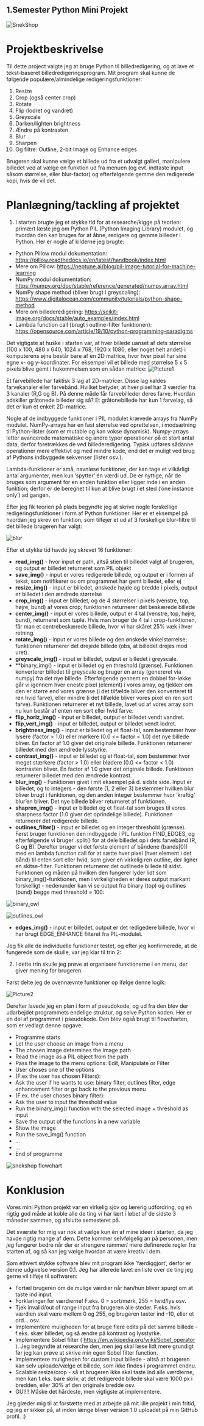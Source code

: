 ## 1.Semester Python Mini Projekt
![SnekShop](https://github.com/kivelf/Snekshop/assets/107556520/48be15bb-9180-420c-8cce-89a2c7640690)

# Projektbeskrivelse
Til dette project valgte jeg at bruge Python til billedredigering, og at lave et tekst-baseret billedredigeringsprogram. Mit program skal kunne de følgende populære/almindelige redigeringsfunktioner: 
1. Resize 
2. Crop (også center crop)
3. Rotate 
4. Flip (lodret og vandret)
5. Greyscale 
6. Darken/lighten brightness
7. Ændre på kontrasten 
8. Blur 
9. Sharpen
10. Og filtre: Outline, 2-bit Image og Enhance edges

Brugeren skal kunne vælge et billede ud fra et udvalgt galleri, manipulere billedet ved at vælge en funktion ud fra menuen (og evt. indtaste input såsom størrelse, eller blur-factor) og efterfølgende gemme den redigerede kopi, hvis de vil det.

# Planlægning/tackling af projektet
1. I starten brugte jeg et stykke tid for at researche/kigge på teorien: primært læste jeg om Python PIL (Python Imaging Library) modulet, og hvordan den kan bruges for at åbne, redigere og gemme billeder i Python. Her er nogle af kilderne jeg brugte:
-	Python Pillow modul dokumentation: https://pillow.readthedocs.io/en/latest/handbook/index.html
-	Mere om Pillow: https://neptune.ai/blog/pil-image-tutorial-for-machine-learning 
-	NumPy modul dokumentation: https://numpy.org/doc/stable/reference/generated/numpy.array.html 
- NumPy shape method (bliver brugt i greyscaling): https://www.digitalocean.com/community/tutorials/python-shape-method 
- Mere om billederedigering: https://scikit-image.org/docs/stable/auto_examples/index.html 
- Lambda function call (brugt i outline-filter funktionen): https://opensource.com/article/19/10/python-programming-paradigms 

Det vigtigste at huske i starten var, at hver billede uanset af dets størrelse (100 x 100, 480 x 640, 1024 x 768, 1920 x 1080, eller noget helt andet) i komputerens øjne består bare af en 2D matrice, hvor hver pixel har sine egne x- og y-koordinater. For eksempel vil et billede med størrelse 5 x 5 pixels blive gemt i hukommelsen som en sådan matrice:
![Picture1](https://github.com/kivelf/Snekshop/assets/107556520/7fb2f551-2c1c-40d4-ab71-7cc6ce96c140)

Et farvebillede har faktisk 3 lag af 2D-matricer. Disse lag kaldes farvekanaler eller farvebånd. Hvilket betyder, at hver pixel har 3 værdier fra 3 kanaler (R,G og B). På denne måde får farvebilleder deres farve. Hvordan adskiller gråtonede billeder sig så? Et gråtonebillede har kun 1 farvelag, så det er kun et enkelt 2D-matrice. 

Nogle af de indbyggede funktioner i PIL modulet krævede arrays fra NumPy modulet. NumPy-arrays har en fast størrelse ved oprettelsen, i modsætning til Python-lister (som er mutable og kan vokse dynamisk). Numpy-arrays letter avancerede matematiske og andre typer operationer på et stort antal data, derfor foretrækkes de ved billederedigering. Typisk udføres sådanne operationer mere effektivt og med mindre kode, end det er muligt ved brug af Pythons indbyggede sekvenser (lister osv.). 

Lambda-funktioner er små, navnløse funktioner, der kan tage et vilkårligt antal argumenter, men kun ’spytter’ én værdi ud. De er nyttige, når de bruges som argument for en anden funktion eller ligger inde i en anden funktion; derfor er de beregnet til kun at blive brugt i et sted (’one instance only’) ad gangen. 

Efter jeg fik teorien på plads begyndte jeg at skrive nogle forskellige redigeringsfunktioner i form af Python funktioner. Her er et eksempel på hvordan jeg skrev en funktion, som tilføjer et ud af 3 forskellige blur-filtre til det billede brugeren har valgt: 

![blur](https://github.com/kivelf/Snekshop/assets/107556520/7b16bbbf-404f-4a45-85b3-ea2d66c37254)

Efter et stykke tid havde jeg skrevet 16 funktioner: 
-	**read_img()** - hvor input er path, altså stien til billedet valgt af brugeren, og output er billedet returneret som PIL objekt
-	**save_img()** - input er vores redigerede billede, og output er i formen af tekst, som notifikerer os om programmet har gemt billedet, eller ej
-	**resize_img()** - input er billedet, ønskede højde og bredde i pixels, output er billedet i den ændrede størrelse
-	**crop_img()** - input er billedet, og de 4 størrelser i pixels (venstre, top, højre, bund) af vores crop; funktionen returnerer det beskærede billede
-	**center_img()** - input er vores billede, output er 4 tal (venstre, top, højre, bund), returneret som tuple. Hvis man bruger de 4 tal i crop-funktionen, får man et centrebeskærede billede, hvor vi har skåret 25% væk i hver retning.
-	**rotate_img()** - input er vores billede og den ønskede vinkelstørrelse; funktionen returnerer det drejede billede (obs, at billedet drejes mod uret).
-	**greyscale_img()** - input er billedet, output er billedet i greyscale.
-	**binary_img() - input er billedet og en threshold (grænse). Funktionen konverterer billedet til greyscale og bruger en array (genereret via numpy) fra det nye billede. Efterfølgende gennem en dobbel for-løkke går vi igennem hver eneste pixel (element) i vores array, og tjekker om den er større end vores grænse (i det tilfælde bliver den konverteret til ren hvid farve), eller mindre (i det tilfælde bliver vores pixel en ren sort farve). Funktionen returnerer et nyt billede, lavet ud af vores array som nu kun består af enten ren sort eller hvid farve.
-	**flip_horiz_img()** - input er billedet, output er billedet vendt vandret.
-	**flip_vert_img()** - input er billedet, output er billedet vendt lodret.
-	**brightness_img()** - input er billedet og et float-tal, som bestemmer hvor lysere (factor > 1.0) eller mørkere (0.0 <= factor < 1.0) det nye billede bliver. En factor af 1.0 giver det originale billede. Funktionen returnerer billedet med den ændrede lysstyrke.
-	**contrast_img()** - input er billedet og et float-tal, som bestemmer hvor meget stærkere (factor > 1.0) eller blødere (0.0 <= factor < 1.0) kontrasten bliver. En factor af 1.0 giver det originale billede. Funktionen returnerer billedet med den ændrede kontrast.
-	**blur_img()** - Funktionen givet i mit eksempel på d. sidste side. Input er billedet, og to integers - den første (1, 2 eller 3) bestemmer hvilken blur bliver brugt i funktionen, og den anden integer bestemmer hvor ’kraftig’ blur’en bliver. Det nye billede bliver returneret af funktionen.
-	**shapren_img()** - input er billedet og et float-tal som bruges til vores sharpness factor (1.0 giver det oprindelige billede). Funktionen returnerer det redigerede billede.
-	**outlines_filter()** - input er billedet og en integer threshold (grænse). Først bruger funktionen den indbyggede i PIL funktion FIND_EDGES, og efterfølgende vi bruger .split() for at dele billedet op i dets farvebånd (R, G og B). Derefter bruger vi det første element af båndene (bands[0]) med en lambda function call for at sætte hver pixel (hver element i det bånd) til enten sort eller hvid, som giver en virkelig ren outline, der ligner en skitse-filter. Funktionen returnerer det outlinede billede til sidst. Funktionen og måden på hvilken den fungerer lyder lidt som binary_img()-funktionen, men i virkeligheden er deres output markant forskelligt - nedenunder kan vi se output fra binary (top) og outlines (bund) begge med threshold = 100:

![binary_owl](https://github.com/kivelf/Snekshop/assets/107556520/f0775838-89a0-4ebf-9d26-75355b25edf6)

![outlines_owl](https://github.com/kivelf/Snekshop/assets/107556520/879cf4a3-fe1d-4087-8659-edcd67c591cf)

-	**edges_img()** - input er billedet, output er det redigedere billede, hvor vi har brugt EDGE_ENHANCE filteret fra PIL-modulet.

Jeg fik alle de individuelle funktioner testet, og efter jeg konfirmerede, at de fungerede som de skulle, var jeg klar til trin 2:

2. I dette trin skulle jeg prøve at organisere funktionerne i en menu, der giver mening for brugeren.
  
Først delte jeg de ovennævnte funktioner op ifølge denne logik:

![Picture2](https://github.com/kivelf/Snekshop/assets/107556520/7bc78025-03f6-425f-9d1a-20426de48f30) 

Derefter lavede jeg en plan i form af pseudokode, og ud fra den blev der udarbejdet programmets endelige struktur, og selve Python koden. Her er en del af programmet i pseudokode. Den blev også brugt til flowcharten, som er vedlagt denne opgave.
-	Programme starts
-	Let the user choose an image from a menu
-	The chosen image determines the image path
-	Read the image as a PIL object from the path
-	Pass the image to the menu options: Edit, Manipulate or Filter
-	User choses one of the options
-	(F.ex the user has chosen Filters):
-	Ask the user if he wants to use: binary filter, outlines filter, edge enhancement filter or go back to the previous menu
-	(F.ex. the user choses binary filter):
-	Ask the user to input the threshold value
-	Run the binary_img() function with the selected image + threshold as input
-	Save the output of the functions in a new variable
-	Show the image
-	Run the save_img() function
- …
-	…
-	End of programme

![snekshop flowchart](https://github.com/kivelf/Snekshop/assets/107556520/da23e630-afcd-424a-835d-9dd0c3f20468) 

# Konklusion
Vores mini Python projekt var en virkelig sjov og lærerig udfordring, og en rigtig god måde at koble alle de ting vi har lært i løbet af de sidste 3 måneder sammen, og afslutte semesteret på. 

Det sværste for mig var nok at vælge kun én af mine ideer i starten, da jeg havde rigtig mange af dem. Dette kommer selvfølgelig an på personen, men jeg fungerer bedre når der er strengere rammer/ mere definerede regler fra starten af, og så kan jeg vælge hvordan at være kreativ i dem. 

Som ethvert stykke software blev mit program ikke ’færdiggjort’, derfor er denne udgivelse version 0.1. Jeg har allerede lavet en liste over de ting jeg gerne vil tilføje til softwaren: 
-	Fortæl brugeren om de mulige værdier når han/hun bliver spurgt om at taste ind input.
-	Forklaringer for værdierne! F.eks. 0 = sort/mørk, 255 = hvid/lys osv.
-	Tjek invalid/out of range input fra brugeren alle steder. F.eks. hvis værdien skal være mellem 0 og 255, og brugeren taster ind -10, eller et ord... osv.
-	Implementere muligheden for at bruge flere edits på det samme billede - f.eks. skær billedet, og så ændre på kontrast og lysstyrke.
-	Implementere Sobel filter ( https://en.wikipedia.org/wiki/Sobel_operator ). Jeg begyndte at researche den, men jeg skal læse lidt mere grundigt før jeg kan prøve at skrive min egen Sobel filter function.
-	Implementere muligheden for custom input billede - altså at brugeren kan selv uploade/vælge et billede, som ikke findes i programmet endnu.
-	Scalable resize/crop - så at brugeren ikke skal taste ind alle værdierne, men kan f.eks. bare skriv, at det redigerede billede skal være 1000 px i bredden, eller 30% af den originale bredde osv.
-	GUI!!! Måske det hårdeste, men vigtigste at implementere.

Jeg glæder mig til at forstætte med at arbejde på mit lille projekt i min fritid, og jeg er sikker på, at inden længe bliver version 1.0 uploadet på min GitHub profil. :) 
